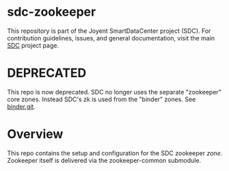 <!--
    This Source Code Form is subject to the terms of the Mozilla Public
    License, v. 2.0. If a copy of the MPL was not distributed with this
    file, You can obtain one at http://mozilla.org/MPL/2.0/.
-->

<!--
    Copyright (c) 2014, Joyent, Inc.
-->

# sdc-zookeeper

This repository is part of the Joyent SmartDataCenter project (SDC).  For
contribution guidelines, issues, and general documentation, visit the main
[SDC](http://github.com/joyent/sdc) project page.

# DEPRECATED

This repo is now deprecated. SDC no longer uses the separate "zookeeper"
core zones. Instead SDC's zk is used from the "binder" zones. See
[binder.git](http://github.com/joyent/binder).

# Overview

This repo contains the setup and configuration for the SDC zookeeper *zone*.
Zookeeper itself is delivered via the zookeeper-common submodule.
